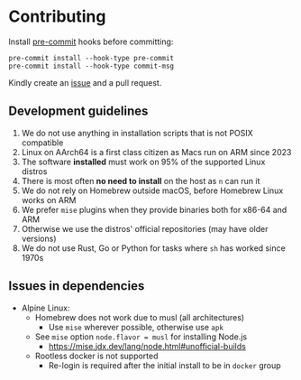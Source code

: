 # Contributing

Install [pre-commit](https://pre-commit.com/) hooks before committing:

    pre-commit install --hook-type pre-commit
    pre-commit install --hook-type commit-msg

Kindly create an [issue](https://github.com/raas-dev/configent/issues) and
a pull request.

## Development guidelines

1. We do not use anything in installation scripts that is not POSIX compatible
2. Linux on AArch64 is a first class citizen as Macs run on ARM since 2023
3. The software **installed** must work on 95% of the supported Linux distros
4. There is most often **no need to install** on the host as `n` can run it
5. We do not rely on Homebrew outside macOS, before Homebrew Linux works on ARM
6. We prefer `mise` plugins when they provide binaries both for x86-64 and ARM
7. Otherwise we use the distros' official repositories (may have older versions)
8. We do not use Rust, Go or Python for tasks where `sh` has worked since 1970s

## Issues in dependencies

- Alpine Linux:
  - Homebrew does not work due to musl (all architectures)
    - Use `mise` wherever possible, otherwise use `apk`
  - See `mise` option `node.flavor = musl` for installing Node.js
    - https://mise.jdx.dev/lang/node.html#unofficial-builds
  - Rootless docker is not supported
    - Re-login is required after the initial install to be in `docker` group

